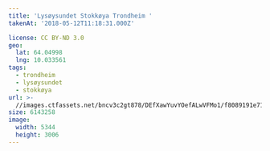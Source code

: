 ```yaml
---
title: 'Lysøysundet Stokkøya Trondheim '
takenAt: '2018-05-12T11:18:31.000Z'

license: CC BY-ND 3.0
geo:
  lat: 64.04998
  lng: 10.033561
tags:
  - trondheim
  - lysøysundet
  - stokkøya
url: >-
  //images.ctfassets.net/bncv3c2gt878/DEfXawYuvYOefALwVFMo1/f8089191e71585618e00166ec3f836ae/lysysundet-stokkya-trondheim_41182064935_o
size: 6143258
image:
  width: 5344
  height: 3006
---
```

